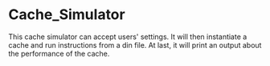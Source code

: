 # Cache_Simulator

This cache simulator can accept users' settings. It will then instantiate a cache and run instructions from a din file. At last, it will print an output about the performance of the cache.
